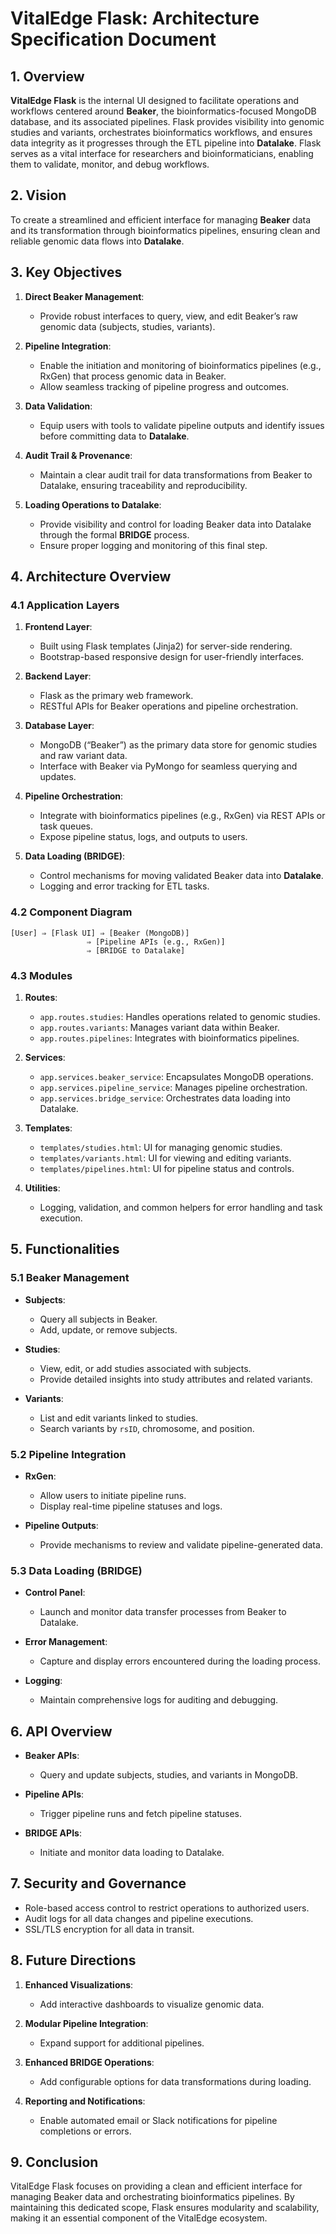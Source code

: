 # VitalEdge Flask: Architecture Specification Document

## **1. Overview**

**VitalEdge Flask** is the internal UI designed to facilitate operations and workflows centered around **Beaker**, the bioinformatics-focused MongoDB database, and its associated pipelines. Flask provides visibility into genomic studies and variants, orchestrates bioinformatics workflows, and ensures data integrity as it progresses through the ETL pipeline into **Datalake**. Flask serves as a vital interface for researchers and bioinformaticians, enabling them to validate, monitor, and debug workflows.

## **2. Vision**

To create a streamlined and efficient interface for managing **Beaker** data and its transformation through bioinformatics pipelines, ensuring clean and reliable genomic data flows into **Datalake**.

## **3. Key Objectives**

1. **Direct Beaker Management**:
   - Provide robust interfaces to query, view, and edit Beaker’s raw genomic data (subjects, studies, variants).
   
2. **Pipeline Integration**:
   - Enable the initiation and monitoring of bioinformatics pipelines (e.g., RxGen) that process genomic data in Beaker.
   - Allow seamless tracking of pipeline progress and outcomes.

3. **Data Validation**:
   - Equip users with tools to validate pipeline outputs and identify issues before committing data to **Datalake**.

4. **Audit Trail & Provenance**:
   - Maintain a clear audit trail for data transformations from Beaker to Datalake, ensuring traceability and reproducibility.

5. **Loading Operations to Datalake**:
   - Provide visibility and control for loading Beaker data into Datalake through the formal **BRIDGE** process.
   - Ensure proper logging and monitoring of this final step.

## **4. Architecture Overview**

### **4.1 Application Layers**

1. **Frontend Layer**:
   - Built using Flask templates (Jinja2) for server-side rendering.
   - Bootstrap-based responsive design for user-friendly interfaces.

2. **Backend Layer**:
   - Flask as the primary web framework.
   - RESTful APIs for Beaker operations and pipeline orchestration.

3. **Database Layer**:
   - MongoDB (“Beaker”) as the primary data store for genomic studies and raw variant data.
   - Interface with Beaker via PyMongo for seamless querying and updates.

4. **Pipeline Orchestration**:
   - Integrate with bioinformatics pipelines (e.g., RxGen) via REST APIs or task queues.
   - Expose pipeline status, logs, and outputs to users.

5. **Data Loading (BRIDGE)**:
   - Control mechanisms for moving validated Beaker data into **Datalake**.
   - Logging and error tracking for ETL tasks.

### **4.2 Component Diagram**

```
[User] ⇒ [Flask UI] ⇒ [Beaker (MongoDB)]
                 ⇒ [Pipeline APIs (e.g., RxGen)]
                 ⇒ [BRIDGE to Datalake]
```

### **4.3 Modules**

1. **Routes**:
   - `app.routes.studies`: Handles operations related to genomic studies.
   - `app.routes.variants`: Manages variant data within Beaker.
   - `app.routes.pipelines`: Integrates with bioinformatics pipelines.

2. **Services**:
   - `app.services.beaker_service`: Encapsulates MongoDB operations.
   - `app.services.pipeline_service`: Manages pipeline orchestration.
   - `app.services.bridge_service`: Orchestrates data loading into Datalake.

3. **Templates**:
   - `templates/studies.html`: UI for managing genomic studies.
   - `templates/variants.html`: UI for viewing and editing variants.
   - `templates/pipelines.html`: UI for pipeline status and controls.

4. **Utilities**:
   - Logging, validation, and common helpers for error handling and task execution.

## **5. Functionalities**

### **5.1 Beaker Management**

- **Subjects**:
  - Query all subjects in Beaker.
  - Add, update, or remove subjects.

- **Studies**:
  - View, edit, or add studies associated with subjects.
  - Provide detailed insights into study attributes and related variants.

- **Variants**:
  - List and edit variants linked to studies.
  - Search variants by `rsID`, chromosome, and position.

### **5.2 Pipeline Integration**

- **RxGen**:
  - Allow users to initiate pipeline runs.
  - Display real-time pipeline statuses and logs.

- **Pipeline Outputs**:
  - Provide mechanisms to review and validate pipeline-generated data.

### **5.3 Data Loading (BRIDGE)**

- **Control Panel**:
  - Launch and monitor data transfer processes from Beaker to Datalake.

- **Error Management**:
  - Capture and display errors encountered during the loading process.

- **Logging**:
  - Maintain comprehensive logs for auditing and debugging.

## **6. API Overview**

- **Beaker APIs**:
  - Query and update subjects, studies, and variants in MongoDB.

- **Pipeline APIs**:
  - Trigger pipeline runs and fetch pipeline statuses.

- **BRIDGE APIs**:
  - Initiate and monitor data loading to Datalake.

## **7. Security and Governance**

- Role-based access control to restrict operations to authorized users.
- Audit logs for all data changes and pipeline executions.
- SSL/TLS encryption for all data in transit.

## **8. Future Directions**

1. **Enhanced Visualizations**:
   - Add interactive dashboards to visualize genomic data.

2. **Modular Pipeline Integration**:
   - Expand support for additional pipelines.

3. **Enhanced BRIDGE Operations**:
   - Add configurable options for data transformations during loading.

4. **Reporting and Notifications**:
   - Enable automated email or Slack notifications for pipeline completions or errors.

## **9. Conclusion**

VitalEdge Flask focuses on providing a clean and efficient interface for managing Beaker data and orchestrating bioinformatics pipelines. By maintaining this dedicated scope, Flask ensures modularity and scalability, making it an essential component of the VitalEdge ecosystem.
